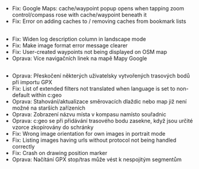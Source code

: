 ##
- Fix: Google Maps: cache/waypoint popup opens when tapping zoom control/compass rose with cache/waypoint beneath it
- Fix: Error on adding caches to / removing caches from bookmark lists

##
- Fix: Widen log description column in landscape mode
- Fix: Make image format error message clearer
- Fix: User-created waypoints not being displayed on OSM map
- Oprava: Více navigačních linek na mapě Mapy Google

##
- Oprava: Přeskočení některých uživatelsky vytvořených trasových bodů při importu GPX
- Fix: List of extended filters not translated when language is set to non-default within c:geo
- Oprava: Stahování/aktualizace směrovacích dlaždic nebo map již není možné na starších zařízeních
- Oprava: Zobrazení názvu místa v kompasu namísto souřadnic
- Oprava: c:geo se při přidávání trasového bodu zasekne, když jsou určité vzorce zkopírovány do schránky
- Fix: Wrong image orientation for own images in portrait mode
- Fix: Listing images having urls without protocol not being handled correctly
- Fix: Crash on drawing position marker
- Oprava: Načítání GPX stop/tras může vést k nespojitým segmentům
